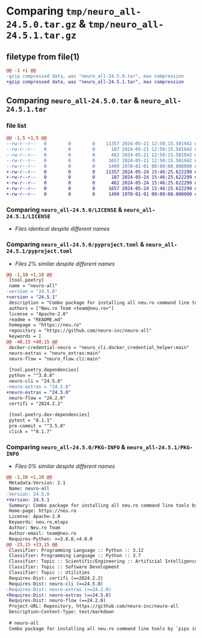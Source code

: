 # Comparing `tmp/neuro_all-24.5.0.tar.gz` & `tmp/neuro_all-24.5.1.tar.gz`

## filetype from file(1)

```diff
@@ -1 +1 @@
-gzip compressed data, was "neuro_all-24.5.0.tar", max compression
+gzip compressed data, was "neuro_all-24.5.1.tar", max compression
```

## Comparing `neuro_all-24.5.0.tar` & `neuro_all-24.5.1.tar`

### file list

```diff
@@ -1,5 +1,5 @@
--rw-r--r--   0        0        0    11357 2024-05-21 12:50:15.581942 neuro_all-24.5.0/LICENSE
--rw-r--r--   0        0        0      107 2024-05-21 12:50:15.581942 neuro_all-24.5.0/README.md
--rw-r--r--   0        0        0      462 2024-05-21 12:50:15.581942 neuro_all-24.5.0/neuro_all/__init__.py
--rw-r--r--   0        0        0     1657 2024-05-21 12:50:15.581942 neuro_all-24.5.0/pyproject.toml
--rw-r--r--   0        0        0     1499 1970-01-01 00:00:00.000000 neuro_all-24.5.0/PKG-INFO
+-rw-r--r--   0        0        0    11357 2024-05-24 15:46:25.622299 neuro_all-24.5.1/LICENSE
+-rw-r--r--   0        0        0      107 2024-05-24 15:46:25.622299 neuro_all-24.5.1/README.md
+-rw-r--r--   0        0        0      462 2024-05-24 15:46:25.622299 neuro_all-24.5.1/neuro_all/__init__.py
+-rw-r--r--   0        0        0     1657 2024-05-24 15:46:25.622299 neuro_all-24.5.1/pyproject.toml
+-rw-r--r--   0        0        0     1499 1970-01-01 00:00:00.000000 neuro_all-24.5.1/PKG-INFO
```

### Comparing `neuro_all-24.5.0/LICENSE` & `neuro_all-24.5.1/LICENSE`

 * *Files identical despite different names*

### Comparing `neuro_all-24.5.0/pyproject.toml` & `neuro_all-24.5.1/pyproject.toml`

 * *Files 2% similar despite different names*

```diff
@@ -1,10 +1,10 @@
 [tool.poetry]
 name = "neuro-all"
-version = "24.5.0"
+version = "24.5.1"
 description = "Combo package for installing all neu.ro command line tools by 'pipx install neuro-all' command"
 authors = ["Neu.ro Team <team@neu.ro>"]
 license = "Apache-2.0"
 readme = "README.md"
 homepage = "https://neu.ro"
 repository = "https://github.com/neuro-inc/neuro-all"
 keywords = [
@@ -40,15 +40,15 @@
 docker-credential-neuro = "neuro_cli.docker_credential_helper:main"
 neuro-extras = "neuro_extras:main"
 neuro-flow = "neuro_flow.cli:main"
 
 [tool.poetry.dependencies]
 python = "^3.8.0"
 neuro-cli = "24.5.0"
-neuro-extras = "24.2.0"
+neuro-extras = "24.5.0"
 neuro-flow = "24.2.0"
 certifi = "2024.2.2"
 
 [tool.poetry.dev-dependencies]
 pytest = "8.1.1"
 pre-commit = "^3.5.0"
 click = "^8.1.7"
```

### Comparing `neuro_all-24.5.0/PKG-INFO` & `neuro_all-24.5.1/PKG-INFO`

 * *Files 0% similar despite different names*

```diff
@@ -1,10 +1,10 @@
 Metadata-Version: 2.1
 Name: neuro-all
-Version: 24.5.0
+Version: 24.5.1
 Summary: Combo package for installing all neu.ro command line tools by 'pipx install neuro-all' command
 Home-page: https://neu.ro
 License: Apache-2.0
 Keywords: neu.ro,mlops
 Author: Neu.ro Team
 Author-email: team@neu.ro
 Requires-Python: >=3.8.0,<4.0.0
@@ -23,15 +23,15 @@
 Classifier: Programming Language :: Python :: 3.12
 Classifier: Programming Language :: Python :: 3.7
 Classifier: Topic :: Scientific/Engineering :: Artificial Intelligence
 Classifier: Topic :: Software Development
 Classifier: Topic :: Utilities
 Requires-Dist: certifi (==2024.2.2)
 Requires-Dist: neuro-cli (==24.5.0)
-Requires-Dist: neuro-extras (==24.2.0)
+Requires-Dist: neuro-extras (==24.5.0)
 Requires-Dist: neuro-flow (==24.2.0)
 Project-URL: Repository, https://github.com/neuro-inc/neuro-all
 Description-Content-Type: text/markdown
 
 # neuro-all
 Combo package for installing all neu.ro command line tools by `pipx install neuro-all` command
```

